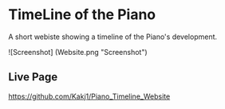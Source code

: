 # TimeLine of the Piano

A short webiste showing a timeline of the Piano's development.

![Screenshot] (Website.png "Screenshot")

## Live Page
https://github.com/Kakj1/Piano_Timeline_Website
